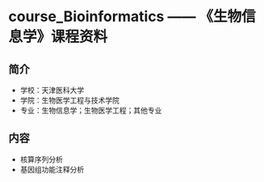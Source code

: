 # course_Bioinformatics —— 《生物信息学》课程资料

## 简介
* 学校：天津医科大学
* 学院：生物医学工程与技术学院
* 专业：生物信息学；生物医学工程；其他专业

## 内容
* 核算序列分析
* 基因组功能注释分析
